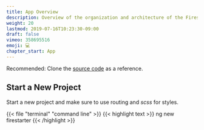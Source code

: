 ```yaml
---
title: App Overview
description: Overview of the organization and architecture of the Firestarter demo app.
weight: 20
lastmod: 2019-07-16T10:23:30-09:00
draft: false
vimeo: 358695516
emoji: 💻
chapter_start: App
---
```


Recommended: Clone the [source code](https://github.com/codediodeio/angular-firestarter) as a reference. 

## Start a New Project

Start a new project and make sure to use routing and *scss* for styles. 

{{< file "terminal" "command line" >}}
{{< highlight text >}}
ng new firestarter
{{< /highlight >}}

